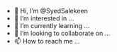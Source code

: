 - 👋 Hi, I’m @SyedSalekeen
- 👀 I’m interested in ...
- 🌱 I’m currently learning ...
- 💞️ I’m looking to collaborate on ...
- 📫 How to reach me ...

<!---
SyedSalekeen/SyedSalekeen is a ✨ special ✨ repository because its `README.md` (this file) appears on your GitHub profile.
You can click the Preview link to take a look at your changes.
--->
